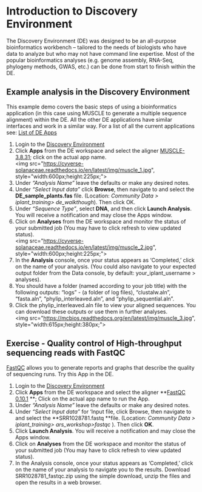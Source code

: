 # Introduction to Discovery Environment

The Discovery Environment (DE) was designed to be an all-purpose bioinformatics workbench – tailored to the needs of biologists who have data to analyze but who may not have command line expertise. Most of the popular bioinformatics analyses (e.g. genome assembly, RNA-Seq, phylogeny methods, GWAS, etc.) can be done from start to finish within the DE. 

## Example analysis in the Discovery Environment

This example demo covers the basic steps of using a bioinformatics application (in this case using MUSCLE to generate a multiple sequence alignment) within the DE. All the other DE applications have similar interfaces and work in a similar way. For a list of all the current applications see: [List of DE Apps](https://pods.iplantcollaborative.org/wiki/display/DEapps/List+of+Applications)

1. Login to the [Discovery Environment](https://de.iplantcollaborative.org/de/) 
2. Click **Apps** from the DE workspace and select the aligner [MUSCLE-3.8.31](https://de.iplantcollaborative.org/de/?type=apps&app-id=9b41c9e4-5031-4a49-b1cb-c471335df16e); click on the actual app name. <br><img src="https://cyverse-solanaceae.readthedocs.io/en/latest/img/muscle_1.jpg", style="width:600px;height:225px;">
3.	Under _“Analysis Name”_ leave the defaults or make any desired notes.
4.	Under _“Select Input data”_ click **Browse**, then navigate to and select the **DE_sample_plants.fas** file. (Location: _Community Data > iplant_training> de_walkthough_). Then click OK. 
5.	Under _“Sequence Type”_, select **DNA**, and then click **Launch Analysis**. You will receive a notification and may close the Apps window. 
6.	Click on **Analyses** from the DE workspace and monitor the status of your submitted job (You may have to click refresh to view updated status). 
<br><img src="https://cyverse-solanaceae.readthedocs.io/en/latest/img/muscle_2.jpg", style="width:600px;height:225px;">
7. In the **Analysis** console, once your status appears as ‘Completed,’ click on the name of your analysis. (You could also navigate to your expected output folder from the Data console, by default: your_iplant_username > analyses). 
8. You should have a folder (named according to your job title) with the following outputs:
“logs” - (a folder of log files), “clustalw.aln”, “fasta.aln”, “phylip_interleaved.aln”, and “phylip_sequential.aln”.
9. Click the phylip_interleaved.aln file to view your aligned sequences. You can download these outputs or use them in further analyses.
<br><img src="https://mcbios.readthedocs.org/en/latest/img/muscle_3.jpg", style="width:615px;height:380px;">

## Exercise - Quality control of High-throughput sequencing reads with FastQC

[FastQC](http://www.bioinformatics.babraham.ac.uk/projects/fastqc/) allows you to generate reports and graphs that describe the quality of sequencing runs. Try this App in the DE. 

1.	Login to the [Discovery Environment](https://de.iplantcollaborative.org/de/) 
2. Click **Apps** from the DE workspace and select the aligner **[FastQC 0.10.1](https://de.iplantcollaborative.org/de/?type=apps&app-id=6767b746-854a-11e4-84bd-33cc21fce299) **; Click on the actual app name to run the App. 3.	Under _“Analysis Name”_ leave the defaults or make any desired notes.4.	Under _“Select Input data”_ for ‘Input file, click Browse, then navigate to and select the **SRR1028781.fastq **file. (Location: _Community Data > iplant_training> ars_workshop>fastqc_ ). Then click **OK**. 5.	Click **Launch Analysis**. You will receive a notification and may close the Apps window. 6.	Click on **Analyses** from the DE workspace and monitor the status of your submitted job (You may have to click refresh to view updated status).7.	In the Analysis console, once your status appears as ‘Completed,’ click on the name of your analysis to navigate you to the results. Download SRR1028781_fastqc.zip using the simple download, unzip the files and open the results in a web browser.